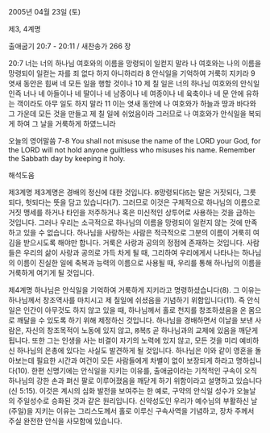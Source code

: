 2005년 04월 23일 (토)

제3, 4계명



출애굽기 20:7 - 20:11 / 새찬송가 266 장


20:7 너는 너의 하나님 여호와의 이름을 망령되이 일컫지 말라 나 여호와는 나의 이름을 망령되이 일컫는 자를 죄 없다 하지 아니하리라 8 안식일을 기억하여 거룩히 지키라 9 엿새 동안은 힘써 네 모든 일을 행할 것이나 10 제 칠 일은 너의 하나님 여호와의 안식일인즉 너나 네 아들이나 네 딸이나 네 남종이나 네 여종이나 네 육축이나 네 문 안에 유하는 객이라도 아무 일도 하지 말라 11 이는 엿새 동안에 나 여호와가 하늘과 땅과 바다와 그 가운데 모든 것을 만들고 제 칠 일에 쉬었음이라 그러므로 나 여호와가 안식일을 복되게 하여 그 날을 거룩하게 하였느니라 

오늘의 영어말씀 
7-8 You shall not misuse the name of the LORD your God, for the LORD will not hold anyone guiltless who misuses his name. Remember the Sabbath day by keeping it holy.

해석도움





제3계명 
제3계명은 경배의 정신에 대한 것입니다. ꡐ망령되다ꡑ는 말은 거짓되다, 그릇되다, 헛되다는 뜻을 담고 있습니다(7). 그러므로 이것은 구체적으로 하나님의 이름으로 거짓 맹세를 하거나 타인을 저주하거나 혹은 미신적인 상투어로 사용하는 것을 금하는 것입니다. 그러나 우리는 소극적으로 하나님의 이름을 망령되이 일컫지 않는 것에 만족하고 있을 수 없습니다. 하나님을 사랑하는 사람은 적극적으로 그분의 이름이 거룩히 여김을 받으시도록 해야만 합니다. 거룩은 사랑과 공의의 정점에 존재하는 것입니다. 사람들은 우리의 삶이 사랑과 공의로 가득 차게 될 때, 그리하여 우리에게서 나타나는 하나님의 이름이 진실한 일에 축복과 능력의 이름으로 사용될 때, 우리를 통해 하나님의 이름을 거룩하게 여기게 될 것입니다. 

제4계명 
하나님은 안식일을 기억하여 거룩하게 지키라고 명령하셨습니다(8). 그 이유는 하나님께서 창조역사를 마치시고 제 칠일에 쉬셨음을 기념하기 위함입니다(11). 즉 안식일은 인간이 아무것도 하지 않고 있을 때, 하나님께서 홀로 천지를 창조하셨음을 온 몸으로 깨달을 수 있도록 하기 위해 제정하신 것입니다. 하나님을 경배하면서 이날을 보낸 사람은, 자신의 창조목적이 노동에 있지 않고, ꡐ복ꡑ 곧 하나님과의 교제에 있음을 깨닫게 됩니다. 또한 그는 인생을 사는 비결이 자기의 노력에 있지 않고, 모든 것을 미리 예비하신 하나님의 은총에 있다는 사실도 발견하게 될 것입니다. 하나님은 이와 같이 영혼을 돌아보는데 필요한 시간과 여건이 모든 사람들에게 차별이 없이 보장되게 하라고 명하십니다(10). 한편 신명기에는 안식일을 지키는 이유를, 출애굽이라는 기적적인 구속이 오직 하나님의 강한 손과 펴신 팔로 이루어졌음을 깨닫게 하기 위함이라고 설명하고 있습니다(신 5:15). 이것은 계시의 심화 발전을 보여주는 한 예로, 구약의 안식일 성수가 오늘날의 주일성수로 승화된 것과 같은 원리입니다. 신약성도인 우리가 예수님의 부활하신 날(주일)을 지키는 이유는 그리스도께서 홀로 이루신 구속사역을 기념하고, 장차 주께서 주실 완전한 안식을 사모함에 있습니다.
